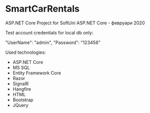 # SmartCarRentals
ASP.NET Core Project for SoftUni ASP.NET Core - февруари 2020 

Test account credentials for local db only:

"UserName": "admin",
"Password": "123456"

Used technologies:
- ASP.NET Core
- MS SQL
- Entity Framework Core
- Razor
- SignalR
- Hangfire
- HTML
- Bootstrap
- JQuery

